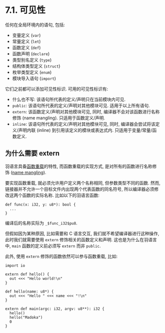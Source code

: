 # 7.1. 可见性

任何在全局环境内的语句, 包括:

* 变量定义 (`var`)
* 常量定义 (`let`)
* 函数定义 (`def`)
* 函数声明 (`declare`)
* 类型别名定义 (`type`)
* 结构体类型定义 (`struct`)
* 枚举类型定义 (`enum`)
* 模块导入语句 (`import`)

它们之前都可以添加可见性标识. 可用的可见性标识有:

* 什么也不写: 该语句所代表的定义/声明只在当前模块内可见.
* `public`: 该语句所代表的定义/声明对其他模块可见. 适用于以上所有语句.
* `extern`: 该函数定义/声明对其他模块可见, 同时, 编译器不会对该函数进行名称修饰 (name mangling). 只适用于函数定义/声明.
* `inline`: 该语句所代表的定义/声明对其他模块可见, 同时, 编译器会尝试将该定义/声明内联 (inline) 到引用该定义的模块或表达式内. 只适用于变量/常量/函数定义.

## 为什么需要 extern

羽语言具备[函数重载](sugars/overloading.md)的特性, 而函数重载的实现方式, 是对所有的函数进行名称修饰 ([name mangling](https://en.wikipedia.org/wiki/Name_mangling)).

要实现函数重载, 就必须允许用户定义两个名称相同, 但参数类型不同的函数. 然而, 链接器并不允许一个目标文件内出现两个代表函数的同名符号, 所以编译器必须修改这两个函数的实际名称. 比如以下的羽语言函数:

```yu
def func(x: i32, y: u8*): bool {
  ...
}
```

编译后的名称实际为 `_$func_i32$pu8`.

但假如因为某种原因, 比如需要和 C 语言交互, 我们就不希望编译器进行这种操作, 此时我们就需要使用 `extern` 修饰相关的函数定义和声明. 这也是为什么在羽语言中, `main` 函数的定义前必须写 `extern` 而非 `public`.

此外, 使用 `extern` 修饰的函数依然可以参与函数重载, 比如:

```yu
import io

extern def hello() {
  out <<< "Hello world!\n"
}

def hello(name: u8*) {
  out <<< "Hello " <<< name <<< "!\n"
}

extern def main(argc: i32, argv: u8**): i32 {
  hello()
  hello("Madoka")
  0
}
```
